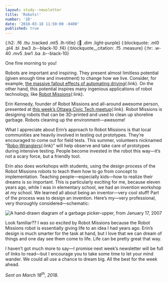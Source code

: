 ```yaml
---
layout: study--newsletter
title: 'Robots!'
number: '28'
date: '2018-03-18 11:50:00 -0400'
published: true
---
```


{:h2: .f6 .ttu .tracked .mt5 .lh-title}
{:link: .dim .light-purple}
{:blockquote: .ml0 .pl4 .bl .bw3 .b--black-10 .f4}
{:blockquote__citation: .f5 .measure}
{:hr: .w-40 .mv5 .bw1 .ba .b--black-10}

One fine morning to you!

Robots are important and inspiring. They present almost limitless potential (given enough time and investment) to change how we live. Consider, for example, [the massive fallout effects of automating driving](http://www.latimes.com/opinion/op-ed/la-oe-webb-ai-mnuchin-20170328-story.html){:link}. On the other hand, this potential inspires many ingenious applications of robot technology, like [Robot Missions](http://www.robotmissions.org){:link}.

Erin Kennedy, founder of Robot Missions and all-around awesome person, presented at [this week’s Ottawa Civic Tech meetup](https://www.meetup.com/YOW_CT/events/248411167/){:link}. Robot Missions is designing robots that can be 3D-printed and used to clean up shoreline garbage. Robots cleaning up the environment—awesome!

What I appreciate about Erin’s approach to Robot Missions is that local communities are heavily involved in testing out prototypes. They’re encouraged to come out for field tests. This summer, volunteers nicknamed “[Robo-Wranglers](http://www.robotmissions.org/jobs/robo-wrangler/){:link}” will help observe and take care of prototypes during intensive testing. People become invested in the robot this way—it’s not a scary force, but a friendly tool.

Erin also does workshops with students, using the design process of the Robot Missions robots to teach them how to go from concept to implementation. Teaching people—especially kids—how to realize their dreams is so important. This is particularly exciting for me, because eleven years ago, while I was in elementary school, we had an invention workshop at my school. We learned all about being an inventor—very cool stuff! Part of the process was to design an invention. Here’s my—very professional, very thoroughly considered—schematic:

<img src="/assets/img/newsletters/28/blueprint-small.jpg" srcset="/assets/img/newsletters/28/blueprint-medium.jpg 1000w, /assets/img/newsletters/28/blueprint-large.jpg 1500w" alt="A hand-drawn diagram of a garbage picker-upper, from January 17, 2007">

Look familiar?? I was so excited by Robot Missions because the Robot Missions robot is essentially giving life to an idea I had years ago. Erin’s design is much smarter for the task at hand, but I love that we can dream of things and one day see them come to life. Life can be pretty great that way.

I haven’t got much more to say—I promise next week’s newsletter will be full of links to read—but I encourage you to take some time to let your mind wander. We could all use a chance to dream big. All the best for the week ahead.

*Sent on March 18<sup>th</sup>, 2018.*
